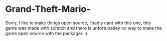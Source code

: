 # Grand-Theft-Mario-
Sorry, I like to make things open source, I sadly cant with this one, this game was made with scratch and there is unfortunatley no way to make the game open source with the packager. :( 
